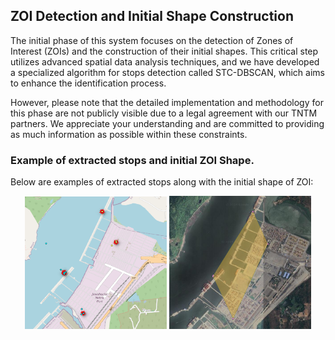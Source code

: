 ## ZOI Detection and Initial Shape Construction

The initial phase of this system focuses on the detection of Zones of Interest (ZOIs) and the construction of their initial shapes. This critical step utilizes advanced spatial data analysis techniques, and we have developed a specialized algorithm for stops detection called STC-DBSCAN, which aims to enhance the identification process.

However, please note that the detailed implementation and methodology for this phase are not publicly visible due to a legal agreement with our TNTM partners. We appreciate your understanding and are committed to providing as much information as possible within these constraints.

### Example of extracted stops and initial ZOI Shape.

Below are examples of extracted stops along with the initial shape of ZOI:

<p align="center">
  <img src="./images/stops.png" alt="Stops extraction" width="45%" />
  <img src="./images/shape.png" alt="Initial shape of ZOI" width="45%" />
</p>
